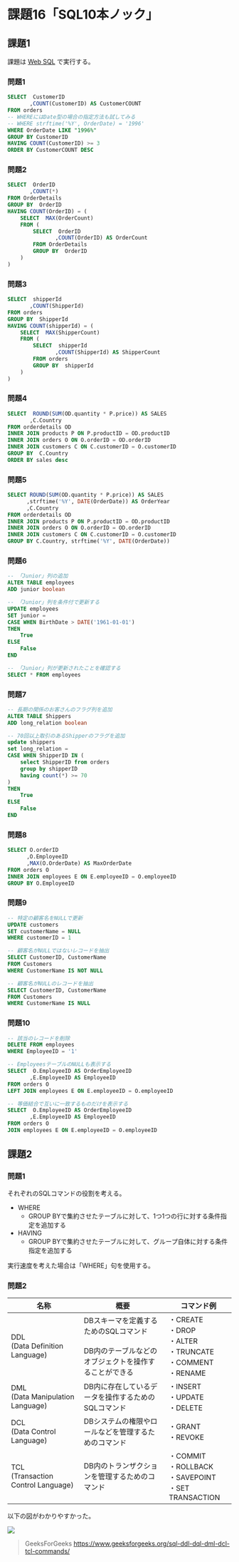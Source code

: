 # 課題16「SQL10本ノック」

<!-- START doctoc -->
<!-- END doctoc -->

## 課題1

課題は [Web SQL](https://www.w3schools.com/sql/trysql.asp?filename=trysql_select_all) で実行する。

### 問題1

```sql
SELECT  CustomerID
       ,COUNT(CustomerID) AS CustomerCOUNT
FROM orders
-- WHEREにはDate型の場合の指定方法も試してみる
-- WHERE strftime('%Y', OrderDate) = '1996'
WHERE OrderDate LIKE "1996%"
GROUP BY CustomerID
HAVING COUNT(CustomerID) >= 3
ORDER BY CustomerCOUNT DESC
```

### 問題2

```sql
SELECT  OrderID
       ,COUNT(*)
FROM OrderDetails
GROUP BY  OrderID
HAVING COUNT(OrderID) = (
    SELECT  MAX(OrderCount)
    FROM (
    	SELECT  OrderID
	           ,COUNT(OrderID) AS OrderCount
    	FROM OrderDetails
	    GROUP BY  OrderID 
    )
)
```

### 問題3

```sql
SELECT  shipperId
       ,COUNT(ShipperId)
FROM orders
GROUP BY  ShipperId
HAVING COUNT(shipperId) = (
    SELECT  MAX(ShipperCount)
    FROM (
    	SELECT  shipperId
	           ,COUNT(ShipperId) AS ShipperCount
        FROM orders
        GROUP BY  shipperId 
    )
)
```

### 問題4

```sql
SELECT  ROUND(SUM(OD.quantity * P.price)) AS SALES
       ,C.Country
FROM orderdetails OD
INNER JOIN products P ON P.productID = OD.productID
INNER JOIN orders O ON O.orderID = OD.orderID
INNER JOIN customers C ON C.customerID = O.customerID
GROUP BY  C.Country
ORDER BY sales desc
```

### 問題5

```sql
SELECT ROUND(SUM(OD.quantity * P.price)) AS SALES
	  ,strftime('%Y', DATE(OrderDate)) AS OrderYear
      ,C.Country
FROM orderdetails OD
INNER JOIN products P ON P.productID = OD.productID
INNER JOIN orders O ON O.orderID = OD.orderID
INNER JOIN customers C ON C.customerID = O.customerID
GROUP BY C.Country, strftime('%Y', DATE(OrderDate))
```

### 問題6

```sql
-- 「Junior」列の追加
ALTER TABLE employees
ADD junior boolean

-- 「Junior」列を条件付で更新する
UPDATE employees
SET junior = 
CASE WHEN BirthDate > DATE('1961-01-01')
THEN
    True
ELSE
    False
END

-- 「Junior」列が更新されたことを確認する
SELECT * FROM employees
```

### 問題7

```sql
-- 長期の関係のお客さんのフラグ列を追加
ALTER TABLE Shippers
ADD long_relation boolean

-- 70回以上取引のあるShipperのフラグを追加
update shippers
set long_relation = 
CASE WHEN ShipperID IN (
    select ShipperID from orders
    group by shipperID
    having count(*) >= 70
)
THEN
    True
ELSE
    False
END
```

### 問題8

```sql
SELECT O.orderID
      ,O.EmployeeID
      ,MAX(O.OrderDate) AS MaxOrderDate
FROM orders O
INNER JOIN employees E ON E.employeeID = O.employeeID
GROUP BY O.EmployeeID
```

### 問題9

```sql
-- 特定の顧客名をNULLで更新
UPDATE customers
SET customerName = NULL
WHERE customerID = 1 

-- 顧客名がNULLではないレコードを抽出
SELECT CustomerID, CustomerName
FROM Customers
WHERE CustomerName IS NOT NULL

-- 顧客名がNULLのレコードを抽出
SELECT CustomerID, CustomerName
FROM Customers
WHERE CustomerName IS NULL
```

### 問題10

```sql
-- 該当のレコードを削除
DELETE FROM employees
WHERE EmployeeID = '1' 

-- EmployeesテーブルのNULLも表示する
SELECT  O.EmployeeID AS OrderEmployeeID 
       ,E.EmployeeID AS EmployeeID
FROM orders O
LEFT JOIN employees E ON E.employeeID = O.employeeID

-- 等価結合で互いに一致するものだけを表示する
SELECT  O.EmployeeID AS OrderEmployeeID 
       ,E.EmployeeID AS EmployeeID
FROM orders O
JOIN employees E ON E.employeeID = O.employeeID
```

## 課題2

### 問題1

それぞれのSQLコマンドの役割を考える。

- WHERE
  - GROUP BYで集約させたテーブルに対して、1つ1つの行に対する条件指定を追加する
- HAVING
  - GROUP BYで集約させたテーブルに対して、グループ自体に対する条件指定を追加する

実行速度を考えた場合は「WHERE」句を使用する。



### 問題2

| 名称                                  | 概要                                                                                                | コマンド例                                                           | 
| ------------------------------------- | --------------------------------------------------------------------------------------------------- | -------------------------------------------------------------------- | 
| DDL<br>(Data Definition Language)     | DBスキーマを定義するためのSQLコマンド<br><br>DB内のテーブルなどのオブジェクトを操作することができる | ・CREATE<br>・DROP<br>・ALTER<br>・TRUNCATE<br>・COMMENT<br>・RENAME | 
| DML<br>(Data Manipulation Language)   | DB内に存在しているデータを操作するためのSQLコマンド<br>                                             | ・INSERT<br>・UPDATE<br>・DELETE                                     | 
| DCL<br>(Data Control Language)        | DBシステムの権限やロールなどを管理するためのコマンド                                                | ・GRANT<br>・REVOKE                                                  | 
| TCL<br>(Transaction Control Language) | DB内のトランザクションを管理するためのコマンド                                                      | ・COMMIT<br>・ROLLBACK<br>・SAVEPOINT<br>・SET TRANSACTION           | 

以下の図がわかりやすかった。

![](https://media.geeksforgeeks.org/wp-content/cdn-uploads/20190826175059/Types-of-SQL-Commands-1024x884.jpg)

> GeeksForGeeks
> https://www.geeksforgeeks.org/sql-ddl-dql-dml-dcl-tcl-commands/
